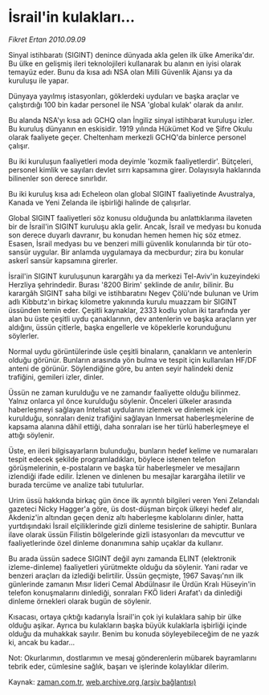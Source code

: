 # İsrail'in kulakları...

*Fikret Ertan 2010.09.09*

<td class="news-spot">
<p>Sinyal istihbaratı (SIGINT) denince dünyada akla gelen ilk ülke Amerika'dır. Bu ülke en gelişmiş ileri teknolojileri kullanarak bu alanın en iyisi olarak temayüz eder. Bunu da kısa adı NSA olan Milli Güvenlik Ajansı ya da kuruluşu ile yapar.</p>
<p><p>Dünyaya yayılmış istasyonları, göklerdeki uyduları ve başka araçlar ve çalıştırdığı 100 bin kadar personel ile NSA 'global kulak' olarak da anılır.
<p>Bu alanda NSA'yı kısa adı GCHQ olan İngiliz sinyal istihbarat kuruluşu izler. Bu kuruluş dünyanın en eskisidir. 1919 yılında Hükümet Kod ve Şifre Okulu olarak faaliyete geçer. Cheltenham merkezli GCHQ'da binlerce personel çalışır.
<p>Bu iki kuruluşun faaliyetleri moda deyimle 'kozmik faaliyetlerdir'. Bütçeleri, personel kimlik ve sayıları devlet sırrı kapsamına girer. Dolayısıyla haklarında bilinenler son derece sınırlıdır.
<p>Bu iki kuruluş kısa adı Echeleon olan global SIGINT faaliyetinde Avustralya, Kanada ve Yeni Zelanda ile işbirliği halinde de çalışırlar.
<p>Global SIGINT faaliyetleri söz konusu olduğunda bu anlattıklarıma ilaveten bir de İsrail'in SIGINT kuruluşu akla gelir. Ancak, İsrail ve medyası bu konuda son derece duyarlı davranır, bu konudan hemen hemen hiç söz etmez. Esasen, İsrail medyası bu ve benzeri milli güvenlik konularında bir tür oto-sansür uygular. Bir anlamda uygulamaya da mecburdur; zira bu konular askerî sansür kapsamına girerler.
<p>İsrail'in SIGINT kuruluşunun karargâhı ya da merkezi Tel-Aviv'in kuzeyindeki Herzliya şehrindedir. Burası '8200 Birim' şeklinde de anılır, bilinir. Bu karargâh SIGINT saha bilgi ve istihbaratını Negev Çölü'nde bulunan ve Urim adlı Kibbutz'ın birkaç kilometre yakınında kurulu muazzam bir SIGINT üssünden temin eder. Çeşitli kaynaklar, 2333 kodlu yolun iki tarafında yer alan bu üste çeşitli uydu çanaklarının, dev antenlerin ve başka araçların yer aldığını, üssün çitlerle, başka engellerle ve köpeklerle korunduğunu söylerler.
<p>Normal uydu görüntülerinde üsle çeşitli binaların, çanakların ve antenlerin olduğu görünür. Bunların arasında yön bulma ve tespit için kullanılan HF/DF anteni de görünür. Söylendiğine göre, bu anten seyir halindeki deniz trafiğini, gemileri izler, dinler.
<p>Üssün ne zaman kurulduğu ve ne zamandır faaliyette olduğu bilinmez. Yalnız onlarca yıl önce kurulduğu söylenir. Önceleri ülkeler arasında haberleşmeyi sağlayan Intelsat uydularını izlemek ve dinlemek için kurulduğu, sonraları deniz trafiğini sağlayan Inmersat haberleşmelerine de kapsama alanına dâhil ettiği, daha sonraları ise her türlü haberleşmeye el attığı söylenir.
<p>Üste, en ileri bilgisayarların bulunduğu, bunların hedef kelime ve numaraları tespit edecek şekilde programladıkları, böylece istenen telefon görüşmelerinin, e-postaların ve başka tür haberleşmeler ve mesajların izlendiği ifade edilir. İzlenen ve dinlenen bu mesajlar karargâha iletilir ve burada tercüme ve analize tabi tutulurlar.
<p>Urim üssü hakkında birkaç gün önce ilk ayrıntılı bilgileri veren Yeni Zelandalı gazeteci Nicky Hagger'a göre, üs dost-düşman birçok ülkeyi hedef alır, Akdeniz'in altından geçen deniz altı haberleşme kablolarını dinler, hatta yurtdışındaki İsrail elçiliklerinde gizli dinleme tesislerine de sahiptir. Bunlara ilave olarak üssün Filistin bölgelerinde gizli istasyonları da mevcuttur ve faaliyetlerinde özel dinleme donanımına sahip uçaklar da kullanır.
<p>Bu arada üssün sadece SIGINT değil aynı zamanda ELINT (elektronik izleme-dinleme) faaliyetleri yürütmekte olduğu da söylenir. Yani radar ve benzeri araçları da izlediği belirtilir. Üssün geçmişte, 1967 Savaşı'nın ilk günlerinde zamanın Mısır lideri Cemal Abdülnasır ile Ürdün Kralı Hüseyin'in telefon konuşmalarını dinlediği, sonraları FKÖ lideri Arafat'ı da dinlediği dinleme örnekleri olarak bugün de söylenir.
<p>Kısacası, ortaya çıktığı kadarıyla İsrail'in çok iyi kulaklara sahip bir ülke olduğu aşikar. Ayrıca bu kulakların başka büyük kulaklarla işbirliği içinde olduğu da muhakkak sayılır. Benim bu konuda söyleyebileceğim de ne yazık ki, ancak bu kadar...
<p>Not: Okurlarımın, dostlarımın ve mesaj gönderenlerin mübarek bayramlarını tebrik eder, cümlesine sağlık, başarı ve işlerinde kolaylıklar dilerim.</p>
<a href="http://web.archive.org/web/20101201021534/mailto:f.ertan@zaman.com.tr">
</a></p></p></p></p></p></p></p></p></p></p></p></p></p></td>

Kaynak: [zaman.com.tr](http://zaman.com.tr/yazar.do?yazino=1025661), [web.archive.org (arşiv bağlantısı)](http://web.archive.org/web/20101201021534/http://zaman.com.tr/yazar.do?yazino=1025661)
